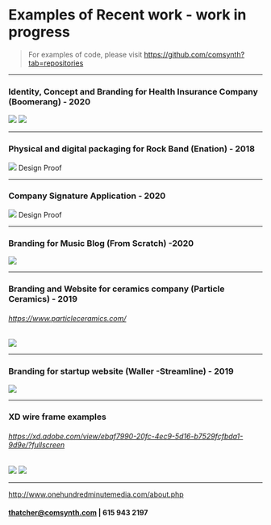 # Examples of Recent work - work in progress 
> For examples of code, please visit https://github.com/comsynth?tab=repositories
___
### Identity, Concept and Branding for Health Insurance Company (Boomerang) - 2020

![](examples_of_work/boomerang_v2.png)
![](examples_of_work/boomerang_dev.png)

___

### Physical and digital packaging for Rock Band (Enation) - 2018
![](examples_of_work/Shock%20EP%20-%20Design%20Proof%20(W139).jpeg)
Design Proof
___

### Company Signature Application - 2020
![](examples_of_work/signatureapp.png)
Design Proof
___
### Branding for Music Blog (From Scratch)  -2020
![](examples_of_work/fader01.png)
___
### Branding and Website for ceramics company (Particle Ceramics) - 2019
###### https://www.particleceramics.com/
![](examples_of_work/particle%20ceramics%20website.png)
___
### Branding for startup website (Waller -Streamline) - 2019
![](examples_of_work/steamline%20v3.png)
___
### XD wire frame examples 
###### https://xd.adobe.com/view/ebaf7990-20fc-4ec9-5d16-b7529fcfbda1-9d9e/?fullscreen
![](examples_of_work/streamline%20wire.png)
![](examples_of_work/streamline-%20lines.png)
___
http://www.onehundredminutemedia.com/about.php


#### thatcher@comsynth.com | 615 943 2197


